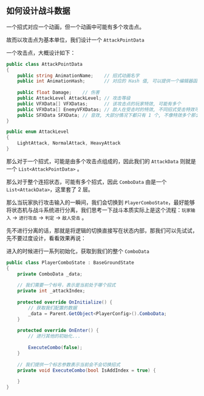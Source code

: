 ## 如何设计战斗数据

一个招式对应一个动画，但一个动画中可能有多个攻击点。

故而以攻击点为基本单位，我们设计一个 `AttackPointData`

一个攻击点，大概设计如下：

```c#
public class AttackPointData
{
    public string AnimationName;	// 招式动画名字
    public int AnimationHash;		// 对应的 Hash 值, 可以提供一个编辑器函数一键计算
    
    public float Damage;	// 伤害
    public AttackLevel AttackLevel;	// 攻击等级
    public VFXData[] VFXDatas;		// 该攻击点的玩家特效, 可能有多个
    public VFXData[] EnemyVFXDatas;	// 敌人在受击时的特效, 不同招式受击特效可能不同
    public SFXData SFXData;	// 音效, 大部分情况下都只有 1 个, 不像特效多个那么频繁
}

public enum AttackLevel
{
    LightAttack, NormalAttack, HeavyAttack
}
```

那么对于一个招式，可能是由多个攻击点组成的，因此我们的 `AttackData` 则就是一个 `List<AttackPointData>` 。

那么对于整个连招状态，可能有多个招式，因此 `ComboData` 由是一个 `List<AttackData>`，这里套了 2 层。

那么当玩家执行攻击输入的一瞬间，我们会切换到 `PlayerComboState`，最好能够将状态机与战斗系统进行分离，我们思考一下战斗本质实际上是这个流程：`玩家输入` -> `进行攻击` -> `判定` -> `敌人受击` 。

先不进行分离的话，那就是将逻辑的切换直接写在状态内部，那我们可以先试试，先不要过度设计，看看效果再说：

进入的时候进行一系列初始化，获取到我们的整个 `ComboData`

```c#
public class PlayerComboState : BaseGroundState
{
    private ComboData _data;
    
    // 我们需要一个标号，表示是当前处于哪个招式
    private int _attackIndex;
    
    protected override OnInitialize() {
        // 获取我们配置的数据
        _data = Parent.GetObject<PlayerConfig>().ComboData;
    }
    
    protected override OnEnter() {
        // 进行其他的初始化...
        
        ExecuteCombo(false);
    }
    
    // 我们提供一个标志参数表示当前会不会切换招式
    private void ExecuteCombo(bool IsAddIndex = true) {
        
    }
}
```

